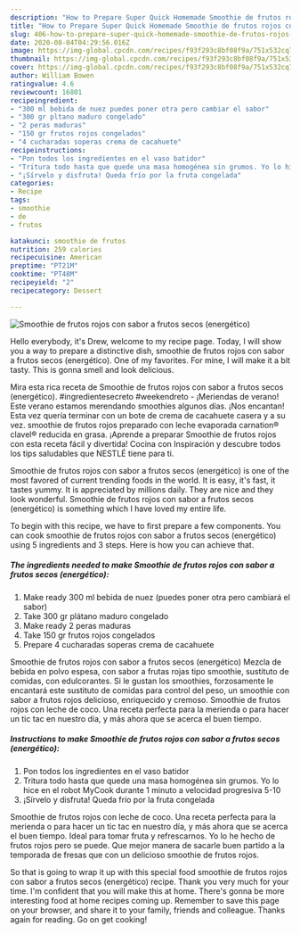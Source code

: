 ```yaml
---
description: "How to Prepare Super Quick Homemade Smoothie de frutos rojos con sabor a frutos secos (energético)"
title: "How to Prepare Super Quick Homemade Smoothie de frutos rojos con sabor a frutos secos (energético)"
slug: 406-how-to-prepare-super-quick-homemade-smoothie-de-frutos-rojos-con-sabor-a-frutos-secos-energetico
date: 2020-08-04T04:29:56.016Z
image: https://img-global.cpcdn.com/recipes/f93f293c8bf08f9a/751x532cq70/smoothie-de-frutos-rojos-con-sabor-a-frutos-secos-energetico-foto-principal.jpg
thumbnail: https://img-global.cpcdn.com/recipes/f93f293c8bf08f9a/751x532cq70/smoothie-de-frutos-rojos-con-sabor-a-frutos-secos-energetico-foto-principal.jpg
cover: https://img-global.cpcdn.com/recipes/f93f293c8bf08f9a/751x532cq70/smoothie-de-frutos-rojos-con-sabor-a-frutos-secos-energetico-foto-principal.jpg
author: William Bowen
ratingvalue: 4.6
reviewcount: 16801
recipeingredient:
- "300 ml bebida de nuez puedes poner otra pero cambiar el sabor"
- "300 gr pltano maduro congelado"
- "2 peras maduras"
- "150 gr frutos rojos congelados"
- "4 cucharadas soperas crema de cacahuete"
recipeinstructions:
- "Pon todos los ingredientes en el vaso batidor"
- "Tritura todo hasta que quede una masa homogénea sin grumos. Yo lo hice en el robot MyCook durante 1 minuto a velocidad progresiva 5-10"
- "¡Sírvelo y disfruta! Queda frío por la fruta congelada"
categories:
- Recipe
tags:
- smoothie
- de
- frutos

katakunci: smoothie de frutos 
nutrition: 259 calories
recipecuisine: American
preptime: "PT21M"
cooktime: "PT48M"
recipeyield: "2"
recipecategory: Dessert

---
```



![Smoothie de frutos rojos con sabor a frutos secos (energético)](https://img-global.cpcdn.com/recipes/f93f293c8bf08f9a/751x532cq70/smoothie-de-frutos-rojos-con-sabor-a-frutos-secos-energetico-foto-principal.jpg)

Hello everybody, it's Drew, welcome to my recipe page. Today, I will show you a way to prepare a distinctive dish, smoothie de frutos rojos con sabor a frutos secos (energético). One of my favorites. For mine, I will make it a bit tasty. This is gonna smell and look delicious.

Mira esta rica receta de Smoothie de frutos rojos con sabor a frutos secos (energético). #ingredientesecreto #weekendreto - ¡Meriendas de verano! Este verano estamos merendando smoothies algunos días. ¡Nos encantan! Esta vez quería terminar con un bote de crema de cacahuete casera y a su vez. smoothie de frutos rojos preparado con leche evaporada carnation® clavel® reducida en grasa. ¡Aprende a preparar Smoothie de frutos rojos con esta receta fácil y divertida! Cocina con Inspiración y descubre todos los tips saludables que NESTLÉ tiene para ti.

Smoothie de frutos rojos con sabor a frutos secos (energético) is one of the most favored of current trending foods in the world. It is easy, it's fast, it tastes yummy. It is appreciated by millions daily. They are nice and they look wonderful. Smoothie de frutos rojos con sabor a frutos secos (energético) is something which I have loved my entire life.


To begin with this recipe, we have to first prepare a few components. You can cook smoothie de frutos rojos con sabor a frutos secos (energético) using 5 ingredients and 3 steps. Here is how you can achieve that.

<!--inarticleads1-->

##### The ingredients needed to make Smoothie de frutos rojos con sabor a frutos secos (energético):

1. Make ready 300 ml bebida de nuez (puedes poner otra pero cambiará el sabor)
1. Take 300 gr plátano maduro congelado
1. Make ready 2 peras maduras
1. Take 150 gr frutos rojos congelados
1. Prepare 4 cucharadas soperas crema de cacahuete


Smoothie de frutos rojos con sabor a frutos secos (energético) Mezcla de bebida en polvo espesa, con sabor a frutas rojas tipo smoothie, sustituto de comidas, con edulcorantes. Si le gustan los smoothies, forzosamente le encantará este sustituto de comidas para control del peso, un smoothie con sabor a frutos rojos delicioso, enriquecido y cremoso. Smoothie de frutos rojos con leche de coco. Una receta perfecta para la merienda o para hacer un tic tac en nuestro día, y más ahora que se acerca el buen tiempo. 

<!--inarticleads2-->

##### Instructions to make Smoothie de frutos rojos con sabor a frutos secos (energético):

1. Pon todos los ingredientes en el vaso batidor
1. Tritura todo hasta que quede una masa homogénea sin grumos. Yo lo hice en el robot MyCook durante 1 minuto a velocidad progresiva 5-10
1. ¡Sírvelo y disfruta! Queda frío por la fruta congelada


Smoothie de frutos rojos con leche de coco. Una receta perfecta para la merienda o para hacer un tic tac en nuestro día, y más ahora que se acerca el buen tiempo. Ideal para tomar fruta y refrescarnos. Yo lo he hecho de frutos rojos pero se puede. Que mejor manera de sacarle buen partido a la temporada de fresas que con un delicioso smoothie de frutos rojos. 

So that is going to wrap it up with this special food smoothie de frutos rojos con sabor a frutos secos (energético) recipe. Thank you very much for your time. I'm confident that you will make this at home. There's gonna be more interesting food at home recipes coming up. Remember to save this page on your browser, and share it to your family, friends and colleague. Thanks again for reading. Go on get cooking!
